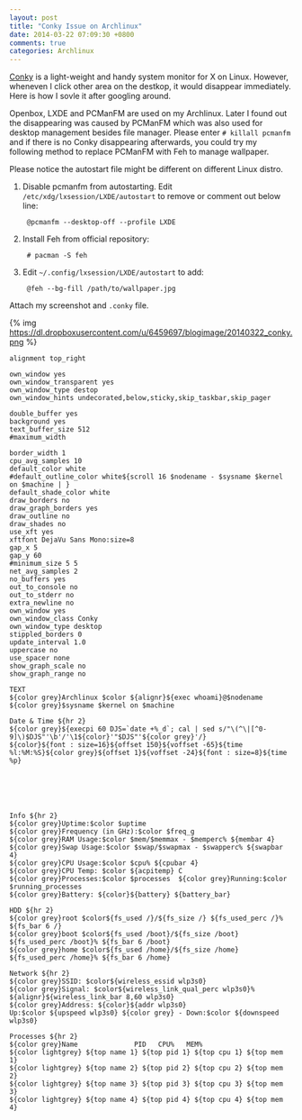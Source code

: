 ```yaml
---
layout: post
title: "Conky Issue on Archlinux"
date: 2014-03-22 07:09:30 +0800
comments: true
categories: Archlinux
---
```


[Conky](http://conky.sourceforge.net/index.html) is a light-weight and handy system monitor for X on Linux. However, wheneven I click other area on the destkop, it would disappear immediately. Here is how I sovle it after googling around.

<!--more-->

Openbox, LXDE and PCManFM are used on my Archlinux. Later I found out the disappearing was caused by PCManFM which was also used for desktop management besides file manager. Please enter `# killall pcmanfm` and if there is no Conky disappearing afterwards, you could try my following method to replace PCManFM with Feh to manage wallpaper.

Please notice the autostart file might be different on different Linux distro.

1. Disable pcmanfm from autostarting. Edit `/etc/xdg/lxsession/LXDE/autostart` to remove or comment out below line:

        @pcmanfm --desktop-off --profile LXDE

2. Install Feh from official repository:

        # pacman -S feh

3. Edit `~/.config/lxsession/LXDE/autostart` to add:

        @feh --bg-fill /path/to/wallpaper.jpg

Attach my screenshot and `.conky` file.

{% img https://dl.dropboxusercontent.com/u/6459697/blogimage/20140322_conky.png %}

    alignment top_right
    
    own_window yes
    own_window_transparent yes
    own_window_type destop
    own_window_hints undecorated,below,sticky,skip_taskbar,skip_pager
    
    double_buffer yes
    background yes
    text_buffer_size 512
    #maximum_width 
    
    border_width 1
    cpu_avg_samples 10
    default_color white
    #default_outline_color white${scroll 16 $nodename - $sysname $kernel on $machine | }
    default_shade_color white
    draw_borders no
    draw_graph_borders yes
    draw_outline no
    draw_shades no
    use_xft yes
    xftfont DejaVu Sans Mono:size=8
    gap_x 5
    gap_y 60
    #minimum_size 5 5
    net_avg_samples 2
    no_buffers yes
    out_to_console no
    out_to_stderr no
    extra_newline no
    own_window yes
    own_window_class Conky
    own_window_type desktop
    stippled_borders 0
    update_interval 1.0
    uppercase no
    use_spacer none
    show_graph_scale no
    show_graph_range no
    
    TEXT
    ${color grey}Archlinux $color ${alignr}${exec whoami}@$nodename
    ${color grey}$sysname $kernel on $machine 
    
    Date & Time ${hr 2}
    ${color grey}${execpi 60 DJS=`date +%_d`; cal | sed s/"\(^\|[^0-9]\)$DJS"'\b'/'\1${color}'"$DJS"'${color grey}'/}
    ${color}${font : size=16}${offset 150}${voffset -65}${time %l:%M:%S}${color grey}${offset 1}${voffset -24}${font : size=8}${time %p}
    
    
    
    
    
    
    Info ${hr 2}
    ${color grey}Uptime:$color $uptime
    ${color grey}Frequency (in GHz):$color $freq_g
    ${color grey}RAM Usage:$color $mem/$memmax - $memperc% ${membar 4}
    ${color grey}Swap Usage:$color $swap/$swapmax - $swapperc% ${swapbar 4}
    ${color grey}CPU Usage:$color $cpu% ${cpubar 4}
    ${color grey}CPU Temp: $color ${acpitemp} C
    ${color grey}Processes:$color $processes  ${color grey}Running:$color $running_processes
    ${color grey}Battery: ${color}${battery} ${battery_bar}
    
    HDD ${hr 2}
    ${color grey}root $color${fs_used /}/${fs_size /} ${fs_used_perc /}% ${fs_bar 6 /}
    ${color grey}boot $color${fs_used /boot}/${fs_size /boot} ${fs_used_perc /boot}% ${fs_bar 6 /boot}
    ${color grey}home $color${fs_used /home}/${fs_size /home} ${fs_used_perc /home}% ${fs_bar 6 /home}
    
    Network ${hr 2}
    ${color grey}SSID: $color${wireless_essid wlp3s0}
    ${color grey}Signal: $color${wireless_link_qual_perc wlp3s0}% ${alignr}${wireless_link_bar 8,60 wlp3s0}
    ${color grey}Address: ${color}${addr wlp3s0}
    Up:$color ${upspeed wlp3s0} ${color grey} - Down:$color ${downspeed wlp3s0}
    
    Processes ${hr 2}
    ${color grey}Name              PID   CPU%   MEM%
    ${color lightgrey} ${top name 1} ${top pid 1} ${top cpu 1} ${top mem 1}
    ${color lightgrey} ${top name 2} ${top pid 2} ${top cpu 2} ${top mem 2}
    ${color lightgrey} ${top name 3} ${top pid 3} ${top cpu 3} ${top mem 3}
    ${color lightgrey} ${top name 4} ${top pid 4} ${top cpu 4} ${top mem 4}
